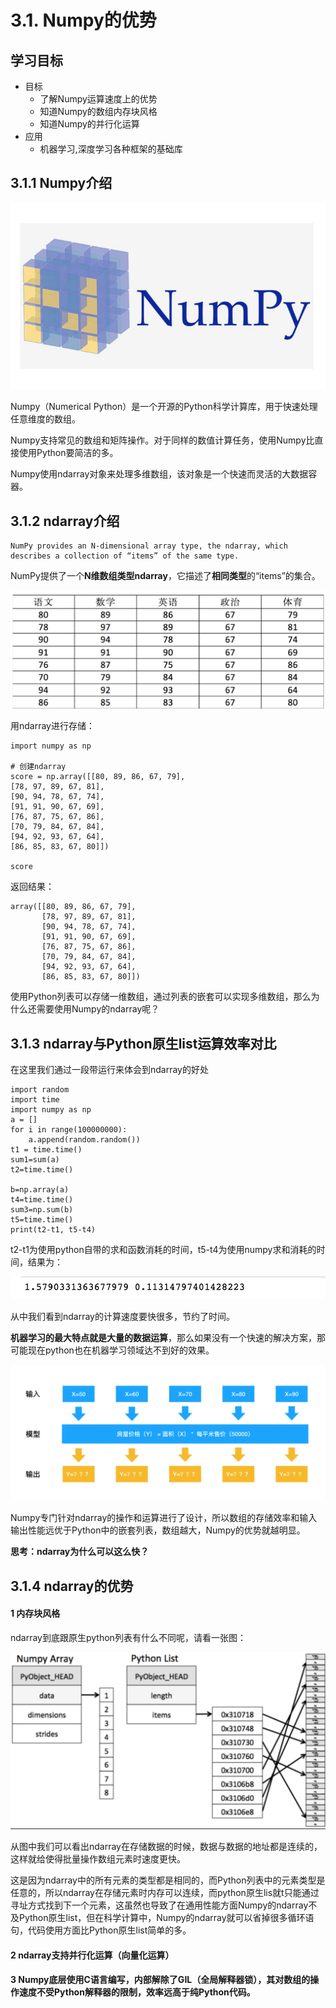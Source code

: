 # 3.1. Numpy的优势

学习目标
----

*   目标
    *   了解Numpy运算速度上的优势
    *   知道Numpy的数组内存块风格
    *   知道Numpy的并行化运算
*   应用
    *   机器学习,深度学习各种框架的基础库

3.1.1 Numpy介绍
-------------

![Numpy](../images/Numpy.png)

Numpy（Numerical Python）是一个开源的Python科学计算库，用于快速处理任意维度的数组。

Numpy支持常见的数组和矩阵操作。对于同样的数值计算任务，使用Numpy比直接使用Python要简洁的多。

Numpy使用ndarray对象来处理多维数组，该对象是一个快速而灵活的大数据容器。

3.1.2 ndarray介绍
---------------

    NumPy provides an N-dimensional array type, the ndarray, which describes a collection of “items” of the same type.


NumPy提供了一个**N维数组类型ndarray**，它描述了**相同类型**的“items”的集合。

![学生成绩数据](../images/学生成绩数据.png)

用ndarray进行存储：

    import numpy as np
    
    # 创建ndarray
    score = np.array([[80, 89, 86, 67, 79],
    [78, 97, 89, 67, 81],
    [90, 94, 78, 67, 74],
    [91, 91, 90, 67, 69],
    [76, 87, 75, 67, 86],
    [70, 79, 84, 67, 84],
    [94, 92, 93, 67, 64],
    [86, 85, 83, 67, 80]])
    
    score


返回结果：

    array([[80, 89, 86, 67, 79],
           [78, 97, 89, 67, 81],
           [90, 94, 78, 67, 74],
           [91, 91, 90, 67, 69],
           [76, 87, 75, 67, 86],
           [70, 79, 84, 67, 84],
           [94, 92, 93, 67, 64],
           [86, 85, 83, 67, 80]])


使用Python列表可以存储一维数组，通过列表的嵌套可以实现多维数组，那么为什么还需要使用Numpy的ndarray呢？

3.1.3 ndarray与Python原生list运算效率对比
--------------------------------

在这里我们通过一段带运行来体会到ndarray的好处

    import random
    import time
    import numpy as np
    a = []
    for i in range(100000000):
        a.append(random.random())
    t1 = time.time()
    sum1=sum(a)
    t2=time.time()
    
    b=np.array(a)
    t4=time.time()
    sum3=np.sum(b)
    t5=time.time()
    print(t2-t1, t5-t4)


t2-t1为使用python自带的求和函数消耗的时间，t5-t4为使用numpy求和消耗的时间，结果为：

![sumtest](../images/sumtest.png)

从中我们看到ndarray的计算速度要快很多，节约了时间。

**机器学习的最大特点就是大量的数据运算**，那么如果没有一个快速的解决方案，那可能现在python也在机器学习领域达不到好的效果。

![计算量大](../images/计算量大.png)

Numpy专门针对ndarray的操作和运算进行了设计，所以数组的存储效率和输入输出性能远优于Python中的嵌套列表，数组越大，Numpy的优势就越明显。

**思考：ndarray为什么可以这么快？**

3.1.4 ndarray的优势
----------------

#### 1 内存块风格

ndarray到底跟原生python列表有什么不同呢，请看一张图：

![numpy内存地址](../images/numpy内存地址.png)

从图中我们可以看出ndarray在存储数据的时候，数据与数据的地址都是连续的，这样就给使得批量操作数组元素时速度更快。

这是因为ndarray中的所有元素的类型都是相同的，而Python列表中的元素类型是任意的，所以ndarray在存储元素时内存可以连续，而python原生lis就t只能通过寻址方式找到下一个元素，这虽然也导致了在通用性能方面Numpy的ndarray不及Python原生list，但在科学计算中，Numpy的ndarray就可以省掉很多循环语句，代码使用方面比Python原生list简单的多。

#### 2 ndarray支持并行化运算（向量化运算）

#### 3 Numpy底层使用C语言编写，内部解除了GIL（全局解释器锁），其对数组的操作速度不受Python解释器的限制，效率远高于纯Python代码。